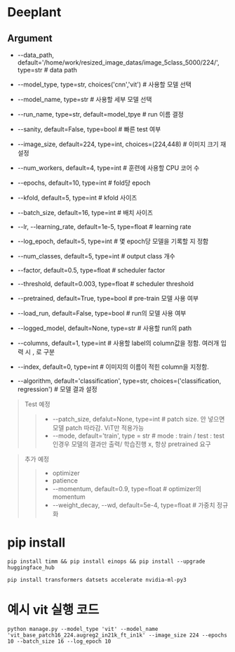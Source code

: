 # Deeplant

## Argument
* --data_path, default='/home/work/resized_image_datas/image_5class_5000/224/', type=str  # data path

* --model_type, type=str, choices('cnn','vit')              # 사용할 모델 선택
* --model_name, type=str                                    # 사용할 세부 모델 선택
* --run_name, type=str, default=model_tpye                  # run 이름 결정
* --sanity, default=False, type=bool                        # 빠른 test 여부

* --image_size, default=224, type=int, choices=(224,448)    # 이미지 크기 재설정
* --num_workers, default=4, type=int                        # 훈련에 사용할 CPU 코어 수

* --epochs, default=10, type=int                            # fold당 epoch
* --kfold, default=5, type=int                              # kfold 사이즈
* --batch_size, default=16, type=int                        # 배치 사이즈
* --lr, --learning_rate, default=1e-5, type=float           # learning rate
* --log_epoch, default=5, type=int                          # 몇 epoch당 모델을 기록할 지 정함
* --num_classes, default=5, type=int                        # output class 개수

* --factor, default=0.5, type=float                         # scheduler factor
* --threshold, default=0.003, type=float                    # scheduler threshold

* --pretrained, default=True, type=bool                     # pre-train 모델 사용 여부
* --load_run, default=False, type=bool                      # run의 모델 사용 여부
* --logged_model, default=None, type=str                    # 사용할 run의 path

* --columns, default=1, type=int                            # 사용할 label의 column값을 정함. 여러개 입력 시 , 로 구분
* --index, default=0, type=int                              # 이미지의 이름이 적힌 column을 지정함.
* --algorithm, default='classification', type=str, choices=('classification, regression') # 모델 결과 설정

> Test 예정
>> * --patch_size, defalut=None, type=int                   # patch size. 안 넣으면 모델 patch 따라감. ViT만 적용가능
>> * --mode, default='train', type = str                    # mode : train / test : test 인경우 모델의 결과만 출력/ 학습진행 x, 항상 pretrained 요구

> 추가 예정
>> * optimizer
>> * patience
>> * --momentum, default=0.9, type=float                      # optimizer의 momentum
>> * --weight_decay, --wd, default=5e-4, type=float            # 가중치 정규화

# pip install
```
pip install timm && pip install einops && pip install --upgrade huggingface_hub
```
```
pip install transformers datsets accelerate nvidia-ml-py3
```

# 예시 vit 실행 코드
```
python manage.py --model_type 'vit' --model_name 'vit_base_patch16_224.augreg2_in21k_ft_in1k' --image_size 224 --epochs 10 --batch_size 16 --log_epoch 10 
```
